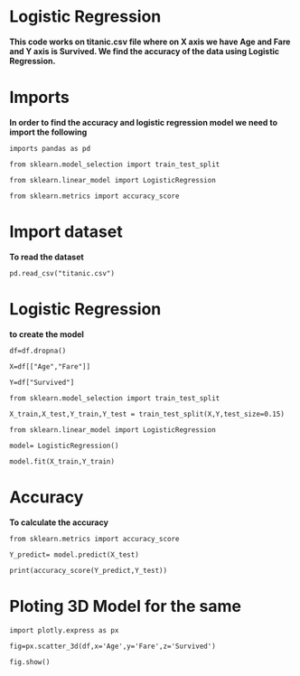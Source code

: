 # Logistic Regression
**This code works on titanic.csv file where on X axis we have Age and Fare and Y axis is Survived. We find the accuracy of the data using Logistic Regression.**

# Imports
**In order to find the accuracy and logistic regression model we need to import the following**

```imports pandas as pd```

```from sklearn.model_selection import train_test_split```

```from sklearn.linear_model import LogisticRegression```

```from sklearn.metrics import accuracy_score```

# Import dataset
**To read the dataset**

```pd.read_csv("titanic.csv")```

# Logistic Regression
**to create the model**

```df=df.dropna()```

```X=df[["Age","Fare"]]```

```Y=df["Survived"]```

```from sklearn.model_selection import train_test_split```

```X_train,X_test,Y_train,Y_test = train_test_split(X,Y,test_size=0.15)```

```from sklearn.linear_model import LogisticRegression```

```model= LogisticRegression()```

```model.fit(X_train,Y_train)```

# Accuracy
**To calculate the accuracy**

```from sklearn.metrics import accuracy_score```

```Y_predict= model.predict(X_test)```

```print(accuracy_score(Y_predict,Y_test))```

# Ploting 3D Model for the same

```import plotly.express as px```

```fig=px.scatter_3d(df,x='Age',y='Fare',z='Survived')```

```fig.show()```








